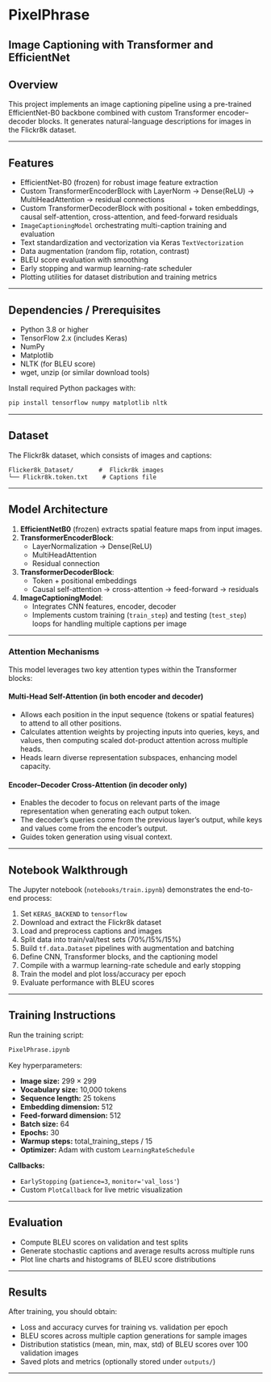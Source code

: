 # PixelPhrase

## Image Captioning with Transformer and EfficientNet

## Overview

This project implements an image captioning pipeline using a pre-trained EfficientNet-B0 backbone combined with custom Transformer encoder–decoder blocks. It generates natural-language descriptions for images in the Flickr8k dataset.

---

## Features

- EfficientNet-B0 (frozen) for robust image feature extraction
- Custom TransformerEncoderBlock with LayerNorm → Dense(ReLU) → MultiHeadAttention → residual connections
- Custom TransformerDecoderBlock with positional + token embeddings, causal self-attention, cross-attention, and feed-forward residuals
- `ImageCaptioningModel` orchestrating multi-caption training and evaluation
- Text standardization and vectorization via Keras `TextVectorization`
- Data augmentation (random flip, rotation, contrast)
- BLEU score evaluation with smoothing
- Early stopping and warmup learning-rate scheduler
- Plotting utilities for dataset distribution and training metrics

---

## Dependencies / Prerequisites

- Python 3.8 or higher
- TensorFlow 2.x (includes Keras)
- NumPy
- Matplotlib
- NLTK (for BLEU score)
- wget, unzip (or similar download tools)

Install required Python packages with:

```bash
pip install tensorflow numpy matplotlib nltk
```

---

## Dataset

The Flickr8k dataset, which consists of images and captions:

```
Flicker8k_Dataset/       #  Flickr8k images
└── Flickr8k.token.txt    # Captions file
```

---

## Model Architecture

1. **EfficientNetB0** (frozen) extracts spatial feature maps from input images.
2. **TransformerEncoderBlock**:
   - LayerNormalization → Dense(ReLU)
   - MultiHeadAttention
   - Residual connection
3. **TransformerDecoderBlock**:
   - Token + positional embeddings
   - Causal self-attention → cross-attention → feed-forward → residuals
4. **ImageCaptioningModel**:
   - Integrates CNN features, encoder, decoder
   - Implements custom training (`train_step`) and testing (`test_step`) loops for handling multiple captions per image

---

### Attention Mechanisms

This model leverages two key attention types within the Transformer blocks:

#### Multi-Head Self-Attention (in both encoder and decoder)

- Allows each position in the input sequence (tokens or spatial features) to attend to all other positions.
- Calculates attention weights by projecting inputs into queries, keys, and values, then computing scaled dot-product attention across multiple heads.
- Heads learn diverse representation subspaces, enhancing model capacity.

#### Encoder–Decoder Cross-Attention (in decoder only)

- Enables the decoder to focus on relevant parts of the image representation when generating each output token.
- The decoder’s queries come from the previous layer’s output, while keys and values come from the encoder’s output.
- Guides token generation using visual context.

---

## Notebook Walkthrough

The Jupyter notebook (`notebooks/train.ipynb`) demonstrates the end-to-end process:

1. Set `KERAS_BACKEND` to `tensorflow`
2. Download and extract the Flickr8k dataset
3. Load and preprocess captions and images
4. Split data into train/val/test sets (70%/15%/15%)
5. Build `tf.data.Dataset` pipelines with augmentation and batching
6. Define CNN, Transformer blocks, and the captioning model
7. Compile with a warmup learning-rate schedule and early stopping
8. Train the model and plot loss/accuracy per epoch
9. Evaluate performance with BLEU scores

---

## Training Instructions

Run the training script:

```bash
PixelPhrase.ipynb
```

Key hyperparameters:

- **Image size:** 299 × 299
- **Vocabulary size:** 10,000 tokens
- **Sequence length:** 25 tokens
- **Embedding dimension:** 512
- **Feed-forward dimension:** 512
- **Batch size:** 64
- **Epochs:** 30
- **Warmup steps:** total_training_steps / 15
- **Optimizer:** Adam with custom `LearningRateSchedule`

**Callbacks:**

- `EarlyStopping` (`patience=3`, `monitor='val_loss'`)
- Custom `PlotCallback` for live metric visualization

---

## Evaluation

- Compute BLEU scores on validation and test splits
- Generate stochastic captions and average results across multiple runs
- Plot line charts and histograms of BLEU score distributions

---

## Results

After training, you should obtain:

- Loss and accuracy curves for training vs. validation per epoch
- BLEU scores across multiple caption generations for sample images
- Distribution statistics (mean, min, max, std) of BLEU scores over 100 validation images
- Saved plots and metrics (optionally stored under `outputs/`)

---
